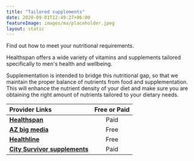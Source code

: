 ```yaml
---
title: "Tailored supplements"
date: 2020-09-01T12:49:27+06:00
featureImage: images/ma/placeholder.jpeg
layout: static
---
```


Find out how to meet your nutritional requirements.

Healthspan offers a wide variety of vitamins and supplements tailored specifically to men's health and wellbeing.

Supplementation is intended to bridge this nutritional gap, so that we maintain the proper balance of nutrients from food and supplementation. This will enhance the nutrient density of your diet and make sure you are obtaining the right amount of nutrients tailored to your dietary needs.

| Provider Links      | Free or Paid  |  
| :-----------          | :--------------:      |  
| [**Healthspan**](https://www.awin1.com/cread.php?awinmid=6007&awinaffid=1198638&ued=https%3A%2F%2Fwww.healthspan.co.uk%2Fmens-health%23t%3DMens-Health-Products%26numberOfResults%3D15) | Paid | 
| [**AZ big media**](https://azbigmedia.com/lifestyle/12-benefits-of-supplements-why-theyre-important/) | Free | 
| [**Healthline**](https://www.healthline.com/nutrition/best-multivitamins-for-men) | Free | 
| [**City Survivor supplements**](https://citysurvivor.co.uk/) | Paid | 
  

<br/><br/>






